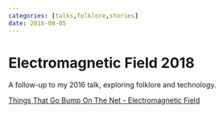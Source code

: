```yaml
---
categories: [talks,folklore,stories]
date: 2016-08-05
---
```


# Electromagnetic Field 2018

A follow-up to my 2016 talk, exploring folklore and technology.

[Things That Go Bump On The Net - Electromagnetic Field](https://www.emfcamp.org/schedule/2018/425-things-that-go-bump-on-the-net)